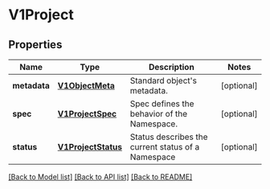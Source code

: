 # V1Project

## Properties
Name | Type | Description | Notes
------------ | ------------- | ------------- | -------------
**metadata** | [**V1ObjectMeta**](V1ObjectMeta.md) | Standard object&#39;s metadata. | [optional] 
**spec** | [**V1ProjectSpec**](V1ProjectSpec.md) | Spec defines the behavior of the Namespace. | [optional] 
**status** | [**V1ProjectStatus**](V1ProjectStatus.md) | Status describes the current status of a Namespace | [optional] 

[[Back to Model list]](../README.md#documentation-for-models) [[Back to API list]](../README.md#documentation-for-api-endpoints) [[Back to README]](../README.md)


